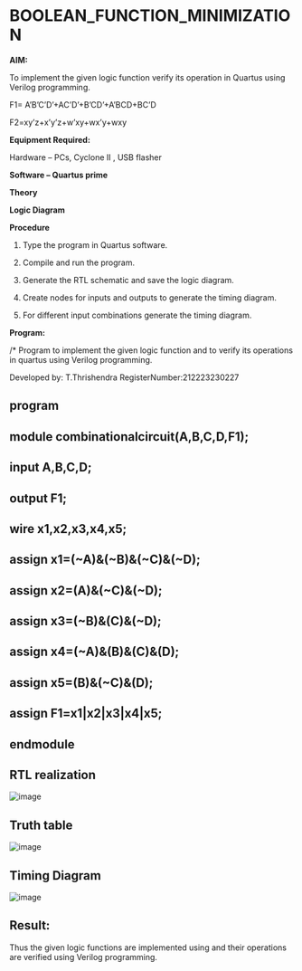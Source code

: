 # BOOLEAN_FUNCTION_MINIMIZATION

**AIM:**

To implement the given logic function verify its operation in Quartus using Verilog programming.

F1= A’B’C’D’+AC’D’+B’CD’+A’BCD+BC’D 

F2=xy’z+x’y’z+w’xy+wx’y+wxy

**Equipment Required:**

Hardware – PCs, Cyclone II , USB flasher

**Software – Quartus prime**

**Theory**

**Logic Diagram**

**Procedure**

1.	Type the program in Quartus software.

2.	Compile and run the program.

3.	Generate the RTL schematic and save the logic diagram.

4.	Create nodes for inputs and outputs to generate the timing diagram.

5.	For different input combinations generate the timing diagram.


**Program:**

/* Program to implement the given logic function and to verify its operations in quartus using Verilog programming. 

Developed by: T.Thrishendra
RegisterNumber:212223230227
## program
## module combinationalcircuit(A,B,C,D,F1);
## input A,B,C,D;
## output F1;
## wire x1,x2,x3,x4,x5;
## assign x1=(~A)&(~B)&(~C)&(~D);
## assign x2=(A)&(~C)&(~D);
## assign x3=(~B)&(C)&(~D);
## assign x4=(~A)&(B)&(C)&(D);
## assign x5=(B)&(~C)&(D);
## assign F1=x1|x2|x3|x4|x5;
## endmodule 




## RTL realization
![image](https://github.com/Thrishendra/BOOLEAN_FUNCTION_MINIMIZATION/assets/145742464/1e1fd489-57bd-430b-8dc6-e09b6fa5eb28)

## Truth table
![image](https://github.com/Thrishendra/BOOLEAN_FUNCTION_MINIMIZATION/assets/145742464/37534db9-e655-43f3-9719-2ce21d881910)


## Timing Diagram
![image](https://github.com/Thrishendra/BOOLEAN_FUNCTION_MINIMIZATION/assets/145742464/df377305-9d84-4c4d-9a1c-1044b0bc288e)


## Result:

Thus the given logic functions are implemented using and their operations are verified using Verilog programming.


